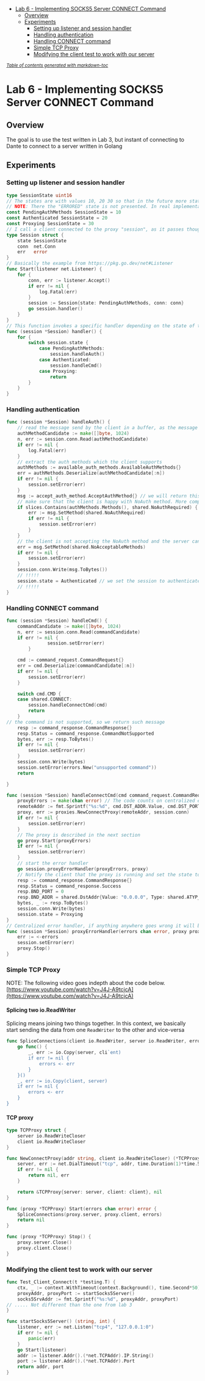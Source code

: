 - [Lab 6 - Implementing SOCKS5 Server CONNECT Command](#lab-6---implementing-socks5-server-connect-command)
    * [Overview](#overview)
    * [Experiments](#experiments)
        + [Setting up listener and session handler](#setting-up-listener-and-session-handler)
        + [Handling authentication](#handling-authentication)
        + [Handling CONNECT command](#handling-connect-command)
        + [Simple TCP Proxy](#simple-tcp-proxy)
        + [Modifying the client test to work with our server](#modifying-the-client-test-to-work-with-our-server)

<small><i><a href='http://ecotrust-canada.github.io/markdown-toc/'>Table of contents generated with markdown-toc</a></i></small>

# Lab 6 - Implementing SOCKS5 Server CONNECT Command
## Overview
The goal is to use the test written in Lab 3, but instant of connecting to Dante to connect to a server written in Golang
## Experiments
### Setting up listener and session handler
```go
type SessionState uint16
// The states are with values 10, 20 30 so that in the future more states can be added.  For example between PendingAuthMethods Authenticated there may be a need to have more states
// NOTE: There the "ERRORED" state is not presented. In real implementation it should be!
const PendingAuthMethods SessionState = 10
const Authenticated SessionState = 20
const Proxying SessionState = 30
// I call a client connected to the proxy "session", as it passes though multiple states and its stateful(that is if a client reconnects the whole process must start again)
type Session struct {
	state SessionState
	conn  net.Conn
	err   error
}
// Basically the example from https://pkg.go.dev/net#Listener
func Start(listener net.Listener) {
	for {
		conn, err := listener.Accept()
		if err != nil {
			log.Fatal(err)
		}
		session := Session{state: PendingAuthMethods, conn: conn}
		go session.handler()
	}
}
// This function invokes a specific handler depending on the state of the client 
func (session *Session) handler() {
	for {
		switch session.state {
            case PendingAuthMethods:
                session.handleAuth()
            case Authenticated:
                session.handleCmd()
            case Proxying:
                return
		}
	}
}
```
### Handling authentication
```go
func (session *Session) handleAuth() {
	// read the message send by the client in a buffer, as the message may be invalid this is still a message candidate and not a message.
	authMethodCandidate := make([]byte, 1024)
	n, err := session.conn.Read(authMethodCandidate)
	if err != nil {
		log.Fatal(err)
	}
	// extract the auth methods which the client supports
	authMethods := available_auth_methods.AvailableAuthMethods{}
	err = authMethods.Deserialize(authMethodCandidate[:n])
	if err != nil {
		session.setError(err)
	}
	msg := accept_auth_method.AcceptAuthMethod{} // we will return this to the client (potentially, if NoAuth is in the client methods)
	// make sure that the client is happy with NoAuth method. More complex auth logic must go here
	if slices.Contains(authMethods.Methods(), shared.NoAuthRequired) { 
		err := msg.SetMethod(shared.NoAuthRequired)
		if err != nil {
			session.setError(err)
		}
	}
	// the client is not accepting the NoAuth method and the server cannot process the client request. As such we will return NoAcceptableMethods to it(the client)
	err = msg.SetMethod(shared.NoAcceptableMethods) 
	if err != nil {
		session.setError(err)
	}
	session.conn.Write(msg.ToBytes())
	// !!!!!
	session.state = Authenticated // we set the session to authenticated. In real server we probably shouldn't.
	// !!!!!
}
```
### Handling CONNECT command
```go
func (session *Session) handleCmd() {
	commandCandidate := make([]byte, 1024)
	n, err := session.conn.Read(commandCandidate)
	if err != nil {
               session.setError(err)
        }

	cmd := command_request.CommandRequest{}
	err = cmd.Deserialize(commandCandidate[:n])
	if err != nil {
		session.setError(err)
	}

	switch cmd.CMD {
	case shared.CONNECT:
		session.handleConnectCmd(cmd)
		return
	}
// the command is not supported, so we return such message
	resp := command_response.CommandResponse{}
	resp.Status = command_response.CommandNotSupported
	bytes, err := resp.ToBytes()
	if err != nil {
		session.setError(err)
	}
	session.conn.Write(bytes)
	session.setError(errors.New("unsupported command"))
	return

}

func (session *Session) handleConnectCmd(cmd command_request.CommandRequest) {
	proxyErrors := make(chan error) // The code counts on centralized error handler(see below).
	remoteAddr := fmt.Sprintf("%s:%d", cmd.DST_ADDR.Value, cmd.DST_PORT)
	proxy, err := proxies.NewConnectProxy(remoteAddr, session.conn)
	if err != nil {
		session.setError(err)
	}
	// The proxy is described in the next section
	go proxy.Start(proxyErrors) 
	if err != nil {
		session.setError(err)
	}
	// start the error handler
	go session.proxyErrorHandler(proxyErrors, proxy)
    // Notify the client that the proxy is running and set the state to proxying.
	resp := command_response.CommandResponse{}
	resp.Status = command_response.Success
	resp.BND_PORT = 0
	resp.BND_ADDR = shared.DstAddr{Value: "0.0.0.0", Type: shared.ATYP_IPV4}
	bytes, _ := resp.ToBytes()
	session.conn.Write(bytes)
	session.state = Proxying
}
// Centralized error handler, if anything anywhere goes wrong it will be sent and handled here.
func (session *Session) proxyErrorHandler(errors chan error, proxy proxies.Proxy) {
	err := <-errors
	session.setError(err)
	proxy.Stop()
}
```
### Simple TCP Proxy
NOTE: The following video goes indepth about the code below. [https://www.youtube.com/watch?v=J4J-A9tcjcA](https://www.youtube.com/watch?v=J4J-A9tcjcA)
#### Splicing two io.ReadWriter
Splicing means joining two things together. In this context, we basically start sending the data from one `ReadWriter` to the other and vice-versa
```go
func SpliceConnections(client io.ReadWriter, server io.ReadWriter, errors chan error) {
	go func() {
		_, err := io.Copy(server, cli`ent)
		if err != nil {
			errors <- err
		}
	}()
	_, err := io.Copy(client, server)
	if err != nil {
		errors <- err
	}
}
```
#### TCP proxy
```go
type TCPProxy struct {
	server io.ReadWriteCloser
	client io.ReadWriteCloser
}

func NewConnectProxy(addr string, client io.ReadWriteCloser) (*TCPProxy, error) {
	server, err := net.DialTimeout("tcp", addr, time.Duration(1)*time.Second)
	if err != nil {
		return nil, err
	}

	return &TCPProxy{server: server, client: client}, nil
}

func (proxy *TCPProxy) Start(errors chan error) error {
	SpliceConnections(proxy.server, proxy.client, errors)
	return nil
}

func (proxy *TCPProxy) Stop() {
	proxy.server.Close()
	proxy.client.Close()
}
```

### Modifying the client test to work with our server
```go
func Test_Client_Connect(t *testing.T) {
	ctx, _ := context.WithTimeout(context.Background(), time.Second*50)
	proxyAddr, proxyPort := startSocks5Server()
	socks5SrvAddr := fmt.Sprintf("%s:%d", proxyAddr, proxyPort)
// ..... Not different than the one from lab 3
}

func startSocks5Server() (string, int) {
	listener, err := net.Listen("tcp4", "127.0.0.1:0")
	if err != nil {
		panic(err)
	}
	go Start(listener)
	addr := listener.Addr().(*net.TCPAddr).IP.String()
	port := listener.Addr().(*net.TCPAddr).Port
	return addr, port
}

```